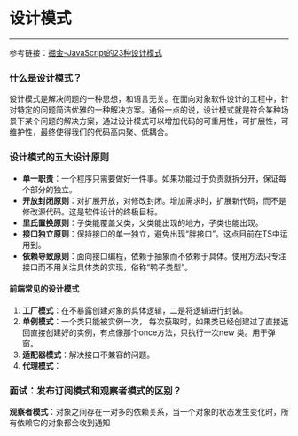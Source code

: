 # 设计模式

------

参考链接：[掘金-JavaScript的23种设计模式](https://juejin.cn/post/7072175210874535967#heading-49)

### 什么是设计模式？

设计模式是解决问题的一种思想，和语言无关。在面向对象软件设计的工程中，针对特定的问题简洁优雅的一种解决方案。通俗一点的说，设计模式就是符合某种场景下某个问题的解决方案，通过设计模式可以增加代码的可重用性，可扩展性，可维护性，最终使得我们的代码高内聚、低耦合。

### 设计模式的五大设计原则

- **单一职责**：一个程序只需要做好一件事。如果功能过于负责就拆分开，保证每个部分的独立。
- **开放封闭原则**：对扩展开放，对修改封闭。增加需求时，扩展新代码，而不是修改源代码。这是软件设计的终极目标。
- **里氏置换原则**：子类能覆盖父类，父类能出现的地方，子类也能出现。
- **接口独立原则**：保持接口的单一独立，避免出现“胖接口”。这点目前在TS中运用到。
- **依赖导致原则**：面向接口编程，依赖于抽象而不依赖于具体。使用方法只专注接口而不用关注具体类的实现，俗称“鸭子类型”。

#### 前端常见的设计模式

1. **工厂模式**：在不暴露创建对象的具体逻辑，二是将逻辑进行封装。
2. **单例模式**：一个类只能被实例一次， 每次获取时，如果类已经创建过了直接返回直接创建好的实例，有点像那个once方法，只执行一次new 类。用于弹窗。
3. **适配器模式**：解决接口不兼容的问题。
4. **代理模式**：

### 面试：发布订阅模式和观察者模式的区别？

**观察者模式**：对象之间存在一对多的依赖关系，当一个对象的状态发生变化时，所有依赖它的对象都会收到通知